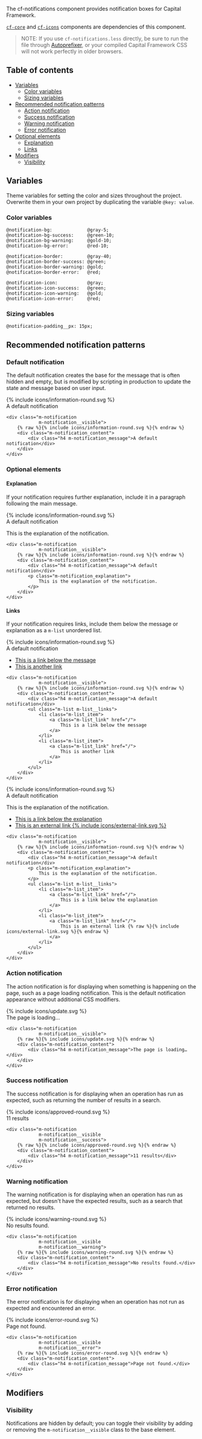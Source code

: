 The cf-notifications component provides notification boxes
for Capital Framework.

[`cf-core`](../cf-core) and
[`cf-icons`](../cf-icons) components are dependencies of this component.

> NOTE: If you use `cf-notifications.less` directly,
  be sure to run the file through
  [Autoprefixer](https://github.com/postcss/autoprefixer),
  or your compiled Capital Framework CSS will
  not work perfectly in older browsers.


## Table of contents

- [Variables](#variables)
    - [Color variables](#color-variables)
    - [Sizing variables](#sizing-variables)
- [Recommended notification patterns](#recommended-notification-patterns)
    - [Action notification](#action-notification)
    - [Success notification](#success-notification)
    - [Warning notification](#warning-notification)
    - [Error notification](#error-notification)
- [Optional elements](#optional-elements)
    - [Explanation](#explanation)
    - [Links](#links)
- [Modifiers](#modifiers)
    - [Visibility](#visibility)


## Variables

Theme variables for setting the color and sizes throughout the project.
Overwrite them in your own project by duplicating the variable `@key: value`.

### Color variables

```
@notification-bg:             @gray-5;
@notification-bg-success:     @green-10;
@notification-bg-warning:     @gold-10;
@notification-bg-error:       @red-10;

@notification-border:         @gray-40;
@notification-border-success: @green;
@notification-border-warning: @gold;
@notification-border-error:   @red;

@notification-icon:           @gray;
@notification-icon-success:   @green;
@notification-icon-warning:   @gold;
@notification-icon-error:     @red;
```

### Sizing variables

```
@notification-padding__px: 15px;
```

## Recommended notification patterns

### Default notification

The default notification creates the base for the message that is often hidden
and empty, but is modified by scripting in production to update the state and
message based on user input.

<div class="m-notification
            m-notification__visible">
    {% include icons/information-round.svg %}
    <div class="m-notification_content">
        <div class="h4 m-notification_message">A default notification</div>
    </div>
</div>

```
<div class="m-notification
            m-notification__visible">
    {% raw %}{% include icons/information-round.svg %}{% endraw %}
    <div class="m-notification_content">
        <div class="h4 m-notification_message">A default notification</div>
    </div>
</div>
```

### Optional elements

#### Explanation

If your notification requires further explanation, include it in a paragraph
following the main message.

<div class="m-notification
            m-notification__visible">
    {% include icons/information-round.svg %}
    <div class="m-notification_content">
        <div class="h4 m-notification_message">A default notification</div>
        <p class="m-notification_explanation">
            This is the explanation of the notification.
        </p>
    </div>
</div>

```
<div class="m-notification
            m-notification__visible">
    {% raw %}{% include icons/information-round.svg %}{% endraw %}
    <div class="m-notification_content">
        <div class="h4 m-notification_message">A default notification</div>
        <p class="m-notification_explanation">
            This is the explanation of the notification.
        </p>
    </div>
</div>
```

#### Links

If your notification requires links,
include them below the message or explanation as a `m-list` unordered list.

<div class="m-notification
            m-notification__visible">
    {% include icons/information-round.svg %}
    <div class="m-notification_content">
        <div class="h4 m-notification_message">A default notification</div>
        <ul class="m-list m-list__links">
            <li class="m-list_item">
                <a class="m-list_link" href="/">
                    This is a link below the message
                </a>
            </li>
            <li class="m-list_item">
                <a class="m-list_link" href="/">
                    This is another link
                </a>
            </li>
         </ul>
    </div>
</div>

```
<div class="m-notification
            m-notification__visible">
    {% raw %}{% include icons/information-round.svg %}{% endraw %}
    <div class="m-notification_content">
        <div class="h4 m-notification_message">A default notification</div>
        <ul class="m-list m-list__links">
            <li class="m-list_item">
                <a class="m-list_link" href="/">
                    This is a link below the message
                </a>
            </li>
            <li class="m-list_item">
                <a class="m-list_link" href="/">
                    This is another link
                </a>
            </li>
        </ul>
    </div>
</div>
```

<div class="m-notification
            m-notification__visible">
    {% include icons/information-round.svg %}
    <div class="m-notification_content">
        <div class="h4 m-notification_message">A default notification</div>
        <p class="m-notification_explanation">
            This is the explanation of the notification.
        </p>
        <ul class="m-list m-list__links">
            <li class="m-list_item">
                <a class="m-list_link" href="/">
                    This is a link below the explanation
                </a>
            </li>
            <li class="m-list_item">
                <a class="m-list_link" href="/">
                    This is an external link {% include icons/external-link.svg %}
                </a>
            </li>
         </ul>
    </div>
</div>

```
<div class="m-notification
            m-notification__visible">
    {% raw %}{% include icons/information-round.svg %}{% endraw %}
    <div class="m-notification_content">
        <div class="h4 m-notification_message">A default notification</div>
        <p class="m-notification_explanation">
            This is the explanation of the notification.
        </p>
        <ul class="m-list m-list__links">
            <li class="m-list_item">
                <a class="m-list_link" href="/">
                    This is a link below the explanation
                </a>
            </li>
            <li class="m-list_item">
                <a class="m-list_link" href="/">
                    This is an external link {% raw %}{% include icons/external-link.svg %}{% endraw %}
                </a>
            </li>
        </ul>
    </div>
</div>
```

### Action notification

The action notification is for displaying when something
is happening on the page,
such as a page loading notification.
This is the default notification appearance without additional CSS modifiers.

<div class="m-notification
            m-notification__visible">
    {% include icons/update.svg %}
    <div class="m-notification_content">
        <div class="h4 m-notification_message">The page is loading…</div>
    </div>
</div>

```
<div class="m-notification
            m-notification__visible">
    {% raw %}{% include icons/update.svg %}{% endraw %}
    <div class="m-notification_content">
        <div class="h4 m-notification_message">The page is loading…</div>
    </div>
</div>
```

### Success notification

The success notification is for displaying when an operation has run as
expected, such as returning the number of results in a search.

<div class="m-notification
            m-notification__visible
            m-notification__success">
    {% include icons/approved-round.svg %}
    <div class="m-notification_content">
        <div class="h4 m-notification_message">11 results</div>
    </div>
</div>

```
<div class="m-notification
            m-notification__visible
            m-notification__success">
    {% raw %}{% include icons/approved-round.svg %}{% endraw %}
    <div class="m-notification_content">
        <div class="h4 m-notification_message">11 results</div>
    </div>
</div>
```

### Warning notification

The warning notification is for displaying when an operation has run as
expected, but doesn't have the expected results,
such as a search that returned no results.

<div class="m-notification
            m-notification__visible
            m-notification__warning">
    {% include icons/warning-round.svg %}
    <div class="m-notification_content">
        <div class="h4 m-notification_message">No results found.</div>
    </div>
</div>

```
<div class="m-notification
            m-notification__visible
            m-notification__warning">
    {% raw %}{% include icons/warning-round.svg %}{% endraw %}
    <div class="m-notification_content">
        <div class="h4 m-notification_message">No results found.</div>
    </div>
</div>
```

### Error notification

The error notification is for displaying when an operation has not run as
expected and encountered an error.

<div class="m-notification
            m-notification__visible
            m-notification__error">
    {% include icons/error-round.svg %}
    <div class="m-notification_content">
        <div class="h4 m-notification_message">Page not found.</div>
    </div>
</div>

```
<div class="m-notification
            m-notification__visible
            m-notification__error">
    {% raw %}{% include icons/error-round.svg %}{% endraw %}
    <div class="m-notification_content">
        <div class="h4 m-notification_message">Page not found.</div>
    </div>
</div>
```

## Modifiers

### Visibility

Notifications are hidden by default; you can toggle their visibility by adding
or removing the `m-notification__visible` class to the base element.
